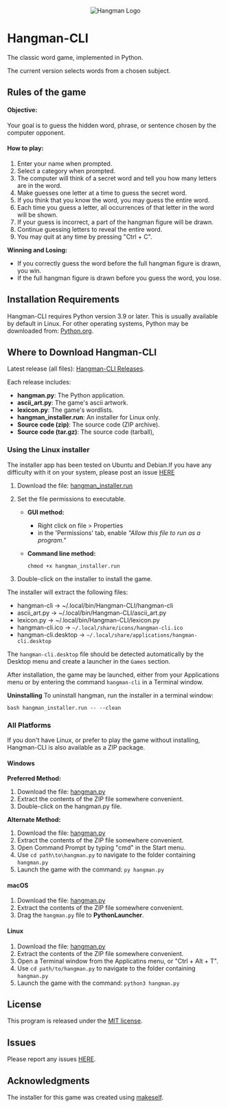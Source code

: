 <p align="center">
  <img src="hangman/hangman-cli.ico" alt="Hangman Logo">
</p>

# Hangman-CLI
The classic word game, implemented in Python.

The current version selects words from a chosen subject.

## Rules of the game
#### Objective:
Your goal is to guess the hidden word, phrase, or sentence chosen by the computer opponent.

#### How to play:
1. Enter your name when prompted.
2. Select a category when prompted.
3. The computer will think of a secret word and tell you how many letters are in the word.
4. Make guesses one letter at a time to guess the secret word.
5. If you think that you know the word, you may guess the entire word.
6. Each time you guess a letter, all occurrences of that letter in the word will be shown.
7. If your guess is incorrect, a part of the hangman figure will be drawn.
8. Continue guessing letters to reveal the entire word.
9. You may quit at any time by pressing "Ctrl + C".

**Winning and Losing:**

* If you correctly guess the word before the full hangman figure is drawn, you win.
* If the full hangman figure is drawn before you guess the word, you lose.


## Installation Requirements
Hangman-CLI requires Python version 3.9 or later.
This is usually available by default in Linux.
For other operating systems, Python may be downloaded from:
[Python.org](https://www.python.org/downloads/).

## Where to Download Hangman-CLI
Latest release (all files):
[Hangman-CLI Releases](https://github.com/SteveDaulton/Hangman-CLI/releases/latest/).

Each release includes:
- **hangman.py**: The Python application.
- **ascii_art.py**: The game's ascii artwork.
- **lexicon.py**: The game's wordlists.
- **hangman_installer.run**: An installer for Linux only.
- **Source code (zip)**: The source code (ZIP archive).
- **Source code (tar.gz)**: The source code (tarball),

### Using the Linux installer
The installer app has been tested on Ubuntu and Debian.If you have any
difficulty with it on your system, please post an issue [HERE](https://github.com/SteveDaulton/Hangman-CLI/issues)

1. Download the file:
[hangman_installer.run](https://github.com/SteveDaulton/Hangman-CLI/releases/latest/download/hangman_installer.run)
2. Set the file permissions to executable.
   - **GUI method:**

     - Right click on file > Properties
     - in the 'Permissions' tab, enable _"Allow this file to run as a program."_

   - **Command line method:**

     `chmod +x hangman_installer.run`

3. Double-click on the installer to install the game.

The installer will extract the following files:
* hangman-cli -> ~/.local/bin/Hangman-CLI/hangman-cli
* ascii_art.py -> ~/.local/bin/Hangman-CLI/ascii_art.py
* lexicon.py -> ~/.local/bin/Hangman-CLI/lexicon.py
* hangman-cli.ico -> `~/.local/share/icons/hangman-cli.ico`
* hangman-cli.desktop -> `~/.local/share/applications/hangman-cli.desktop`

The `hangman-cli.desktop` file should be detected automatically by the
Desktop menu and create a launcher in the `Games` section.

After installation, the game may be launched, either from your Applications menu
or by entering the command `hangman-cli` in a Terminal window.

**Uninstalling**
To uninstall hangman, run the installer in a terminal window:

    bash hangman_installer.run -- --clean

### All Platforms
If you don't have Linux, or prefer to play the game without installing,
Hangman-CLI is also available as a ZIP package.

#### Windows
**Preferred Method:**
1. Download the file: 
[hangman.py](https://github.com/SteveDaulton/Hangman-CLI/releases/latest/download/hangman-cli.zip)
2. Extract the contents of the ZIP file somewhere convenient.
3. Double-click on the hangman.py file.

**Alternate Method:**
1. Download the file: 
[hangman.py](https://github.com/SteveDaulton/Hangman-CLI/releases/latest/download/hangman-cli.zip)
2. Extract the contents of the ZIP file somewhere convenient.
3. Open Command Prompt by typing "cmd" in the Start menu.
4. Use `cd path\to\hangman.py` to navigate to the folder containing `hangman.py`
5. Launch the game with the command: `py hangman.py`

#### macOS
1. Download the file: 
[hangman.py](https://github.com/SteveDaulton/Hangman-CLI/releases/latest/download/hangman.py)
2. Extract the contents of the ZIP file somewhere convenient.
3. Drag the `hangman.py` file to **PythonLauncher**.

#### Linux
1. Download the file: 
[hangman.py](https://github.com/SteveDaulton/Hangman-CLI/releases/latest/download/hangman-cli.zip)
2. Extract the contents of the ZIP file somewhere convenient.
3. Open a Terminal window from the Applicatins menu, or "Ctrl + Alt + T".
4. Use `cd path/to/hangman.py` to navigate to the folder containing `hangman.py`
5. Launch the game with the command: `python3 hangman.py`

## License
This program is released under the [MIT license](https://github.com/SteveDaulton/Hangman-CLI/blob/master/LICENSE).

## Issues
Please report any issues [HERE](https://github.com/SteveDaulton/Hangman-CLI/issues).

## Acknowledgments
The installer for this game was created using [makeself](https://makeself.io/).
